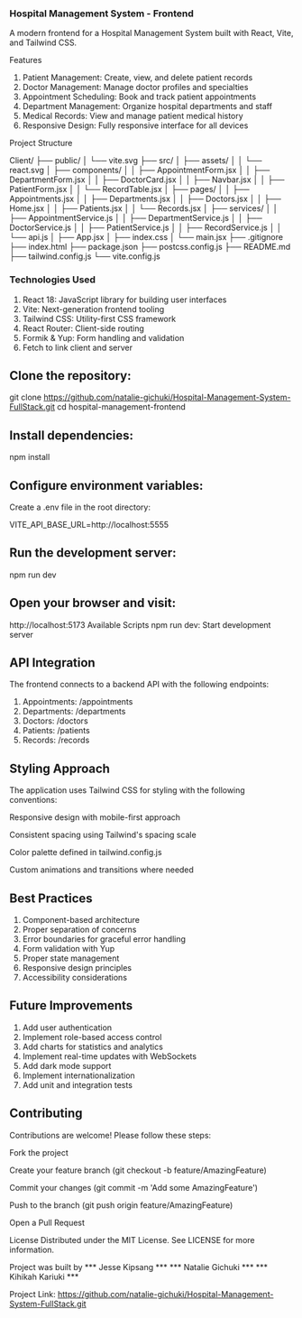 ### Hospital Management System - Frontend
A modern frontend for a Hospital Management System built with React, Vite, and Tailwind CSS.

Features
1. Patient Management: Create, view, and delete patient records
2. Doctor Management: Manage doctor profiles and specialties
3. Appointment Scheduling: Book and track patient appointments
4. Department Management: Organize hospital departments and staff
5. Medical Records: View and manage patient medical history
6. Responsive Design: Fully responsive interface for all devices

Project Structure

Client/
├── public/
│   └── vite.svg
├── src/
│   ├── assets/
│   │   └── react.svg
│   ├── components/
│   │   ├── AppointmentForm.jsx
│   │   ├── DepartmentForm.jsx
│   │   ├── DoctorCard.jsx
│   │   ├── Navbar.jsx
│   │   ├── PatientForm.jsx
│   │   └── RecordTable.jsx
│   ├── pages/
│   │   ├── Appointments.jsx
│   │   ├── Departments.jsx
│   │   ├── Doctors.jsx
│   │   ├── Home.jsx
│   │   ├── Patients.jsx
│   │   └── Records.jsx
│   ├── services/
│   │   ├── AppointmentService.js
│   │   ├── DepartmentService.js
│   │   ├── DoctorService.js
│   │   ├── PatientService.js
│   │   ├── RecordService.js
│   │   └── api.js
│   ├── App.jsx
│   ├── index.css
│   └── main.jsx
├── .gitignore
├── index.html
├── package.json
├── postcss.config.js
├── README.md
├── tailwind.config.js
└── vite.config.js

### Technologies Used
1. React 18: JavaScript library for building user interfaces
2. Vite: Next-generation frontend tooling
3. Tailwind CSS: Utility-first CSS framework
4. React Router: Client-side routing
5. Formik & Yup: Form handling and validation
6. Fetch to link client and server


## Clone the repository:
git clone https://github.com/natalie-gichuki/Hospital-Management-System-FullStack.git
cd hospital-management-frontend


## Install dependencies:
npm install

## Configure environment variables:
Create a .env file in the root directory:

VITE_API_BASE_URL=http://localhost:5555

## Run the development server:

npm run dev

## Open your browser and visit:
http://localhost:5173
Available Scripts
npm run dev: Start development server


## API Integration
The frontend connects to a backend API with the following endpoints:

1. Appointments: /appointments
2. Departments: /departments
3. Doctors: /doctors
4. Patients: /patients
5. Records: /records

## Styling Approach
The application uses Tailwind CSS for styling with the following conventions:

Responsive design with mobile-first approach

Consistent spacing using Tailwind's spacing scale

Color palette defined in tailwind.config.js

Custom animations and transitions where needed

## Best Practices
1. Component-based architecture
2. Proper separation of concerns
3. Error boundaries for graceful error handling
4. Form validation with Yup
5. Proper state management
6. Responsive design principles
7. Accessibility considerations

## Future Improvements
1. Add user authentication
2. Implement role-based access control
3. Add charts for statistics and analytics
4. Implement real-time updates with WebSockets
5. Add dark mode support
6. Implement internationalization
7. Add unit and integration tests

## Contributing
Contributions are welcome! Please follow these steps:

Fork the project

Create your feature branch (git checkout -b feature/AmazingFeature)

Commit your changes (git commit -m 'Add some AmazingFeature')

Push to the branch (git push origin feature/AmazingFeature)

Open a Pull Request

License
Distributed under the MIT License. See LICENSE for more information.

Project was built by 
*** Jesse Kipsang ***
*** Natalie Gichuki ***
*** Kihikah Kariuki ***

Project Link: https://github.com/natalie-gichuki/Hospital-Management-System-FullStack.git
